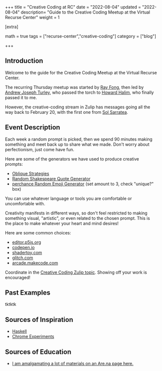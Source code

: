 +++
title = "Creative Coding at RC"
date = "2022-08-04"
updated = "2022-08-04"
description= "Guide to the Creative Coding Meetup at the Virtual Recurse Center"
weight = 1

[extra]

math = true
tags = ["recurse-center","creative-coding"]
category = ["blog"]

+++
## Introduction

Welcome to the guide for the Creative Coding Meetup at the Virtual Recurse Center.

<!--more-->
The recurring Thursday meetup was started by [Ray Fong](http://rfong.github.io/), then led by [Andrew Joseph Turley](https://github.com/aturley), who passed the torch to [Howard Halim](https://github.com/Plasma-Vortex), who finally passed it to me.


However, the creative-coding stream in Zulip has messages going all the way back to February 20, with the first one from [Sol Sarratea](https://solsarratea.world/).

## Event Description

Each week a random prompt is picked, then we spend 90 minutes making something and meet back up to share what we made. Don't worry about perfectionism, just come have fun.

Here are some of the generators we have used to produce creative prompts:

- [Oblique Strategies](http://stoney.sb.org/eno/oblique.html)
- [Random Shakespeare Quote Generator](https://codepen.io/jacob4/full/EVqeWM)
- [perchance Random Emoji Generator](https://perchance.org/emoji) (set amount to 3, check "unique?" box)

You can use whatever language or tools you are comfortable or uncomfortable with.

Creativity manifests in different ways, so don't feel restricted to making something visual, "artistic", or even related to the chosen prompt. This is the place to make whatever your heart and mind desires!

Here are some common choices:

- [editor.p5js.org](https://editor.p5js.org/)
- [codepen.io](https://codepen.io/)
- [shadertoy.com](https://www.shadertoy.com/)
- [glitch.com](https://glitch.com/)
- [arcade.makecode.com](https://arcade.makecode.com/)

Coordinate in the [Creative Coding Zulip topic](https://recurse.zulipchat.com/#narrow/stream/19042-397-Bridge/topic/Creative.20Coding.20Meetup).
Showing off your work is encouraged!

## Past Examples

tktktk

## Sources of Inspiration

- [Haskell](https://paytonturnage.com/writing/generating-art-with-haskell/)
- [Chrome Experiments](https://experiments.withgoogle.com/collection/chrome)

## Sources of Education

- [I am amalgamating a lot of materials on an Are.na page here.](https://www.are.na/anastasia-davydova-lewis/creative-coding-for-all)

